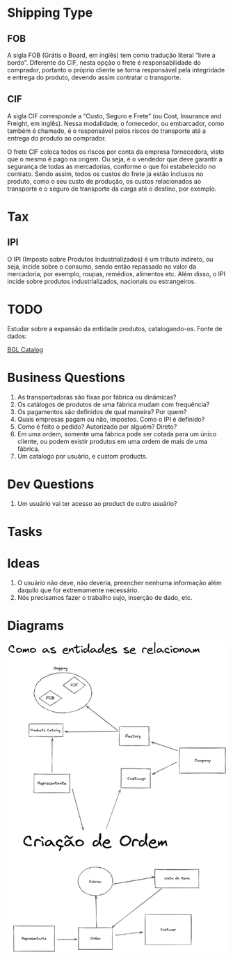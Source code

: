 # Shipping Type

## FOB
A sigla FOB (Grátis o Board, em inglês) tem como tradução literal “livre a bordo”. Diferente do CIF, nesta 
opção o frete é responsabilidade do comprador, portanto o próprio cliente se torna responsável pela integridade e 
entrega do produto, devendo assim contratar o transporte.

## CIF
A sigla CIF corresponde a “Custo, Seguro e Frete” (ou Cost, Insurance and Freight, em inglês). Nessa modalidade, 
o fornecedor, ou embarcador, como também é chamado, é o responsável pelos riscos do transporte até a entrega do produto ao comprador.

O frete CIF coloca todos os riscos por conta da empresa fornecedora, visto que o mesmo é pago na origem. 
Ou seja, é o vendedor que deve garantir a segurança de todas as mercadorias, conforme o que foi estabelecido no contrato.
Sendo assim, todos os custos do frete já estão inclusos no produto, como o seu custo de produção, 
os custos relacionados ao transporte e o seguro de transporte da carga até o destino, por exemplo.


# Tax

## IPI 
O IPI (Imposto sobre Produtos Industrializados) é um tributo indireto, ou seja, incide sobre o consumo, 
sendo então repassado no valor da mercadoria, por exemplo, roupas, remédios, alimentos etc. Além disso, 
o IPI incide sobre produtos industrializados, nacionais ou estrangeiros.



# TODO
Estudar sobre a expansão da entidade produtos, catalogando-os.
Fonte de dados:

[BGL Catalog](https://www.bgl.com.br/catalogos-folders.htm)


# Business Questions

1. As transportadoras são fixas por fábrica ou dinâmicas?
2. Os catálogos de produtos de uma fábrica mudam com frequência?
3. Os pagamentos são definidos de qual maneira? Por quem?
4. Quais empresas pagam ou não, impostos. Como o IPI é definido?
5. Como é feito o pedido? Autorizado por alguém? Direto?
6. Em uma ordem, somente uma fábrica pode ser cotada para um único cliente, ou podem existir produtos em uma ordem de mais de uma fábrica.
7. Um catalogo por usuário, e custom products. 


# Dev Questions

1. Um usuário vai ter acesso ao product de outro usuário?

# Tasks


# Ideas

1. O usuário não deve, não deveria, preencher nenhuma informação além daquilo que for extremamente necessário.
2. Nós precisamos fazer o trabalho sujo, inserção de dado, etc.

# Diagrams

![alt text](business.png)